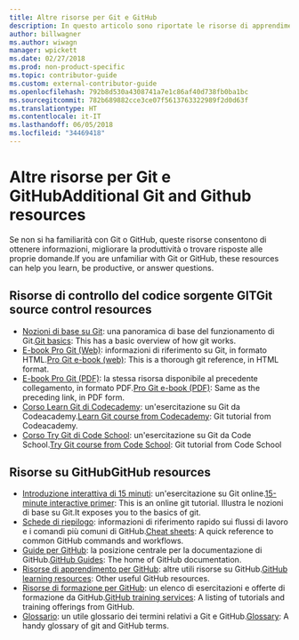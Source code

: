 ```yaml
---
title: Altre risorse per Git e GitHub
description: In questo articolo sono riportate le risorse di apprendimento per Git e GitHub consigliate per aggiungere contributi a docs.microsoft.com.
author: billwagner
ms.author: wiwagn
manager: wpickett
ms.date: 02/27/2018
ms.prod: non-product-specific
ms.topic: contributor-guide
ms.custom: external-contributor-guide
ms.openlocfilehash: 792b8d530a4308741a7e1c86af40d738fb0ba1bc
ms.sourcegitcommit: 782b689882cce3ce07f5613763322989f2d0d63f
ms.translationtype: HT
ms.contentlocale: it-IT
ms.lasthandoff: 06/05/2018
ms.locfileid: "34469418"
---
```

# <a name="additional-git-and-github-resources"></a><span data-ttu-id="9d117-103">Altre risorse per Git e GitHub</span><span class="sxs-lookup"><span data-stu-id="9d117-103">Additional Git and Github resources</span></span>

<span data-ttu-id="9d117-104">Se non si ha familiarità con Git o GitHub, queste risorse consentono di ottenere informazioni, migliorare la produttività o trovare risposte alle proprie domande.</span><span class="sxs-lookup"><span data-stu-id="9d117-104">If you are unfamiliar with Git or GitHub, these resources can help you learn, be productive, or answer questions.</span></span>

## <a name="git-source-control-resources"></a><span data-ttu-id="9d117-105">Risorse di controllo del codice sorgente GIT</span><span class="sxs-lookup"><span data-stu-id="9d117-105">Git source control resources</span></span>

- <span data-ttu-id="9d117-106">[Nozioni di base su Git](https://go.microsoft.com/fwlink/?linkid=853939): una panoramica di base del funzionamento di Git.</span><span class="sxs-lookup"><span data-stu-id="9d117-106">[Git basics](https://go.microsoft.com/fwlink/?linkid=853939): This has a basic overview of how git works.</span></span>
- <span data-ttu-id="9d117-107">[E-book Pro Git (Web)](https://go.microsoft.com/fwlink/?linkid=853940): informazioni di riferimento su Git, in formato HTML.</span><span class="sxs-lookup"><span data-stu-id="9d117-107">[Pro Git e-book (web)](https://go.microsoft.com/fwlink/?linkid=853940): This is a thorough git reference, in HTML format.</span></span>
- <span data-ttu-id="9d117-108">[E-book Pro Git (PDF)](https://progit2.s3.amazonaws.com/en/2016-03-22-f3531/progit-en.1084.pdf): la stessa risorsa disponibile al precedente collegamento, in formato PDF.</span><span class="sxs-lookup"><span data-stu-id="9d117-108">[Pro Git e-book (PDF)](https://progit2.s3.amazonaws.com/en/2016-03-22-f3531/progit-en.1084.pdf): Same as the preceding link, in PDF form.</span></span>
- <span data-ttu-id="9d117-109">[Corso Learn Git di Codecademy](https://www.codecademy.com/learn/learn-git): un'esercitazione su Git da Codeacademy.</span><span class="sxs-lookup"><span data-stu-id="9d117-109">[Learn Git course from Codecademy](https://www.codecademy.com/learn/learn-git): Git tutorial from Codeacademy.</span></span>
- <span data-ttu-id="9d117-110">[Corso Try Git di Code School](https://www.codeschool.com/courses/try-git): un'esercitazione su Git da Code School.</span><span class="sxs-lookup"><span data-stu-id="9d117-110">[Try Git course from Code School](https://www.codeschool.com/courses/try-git): Git tutorial from Code School</span></span>

## <a name="github-resources"></a><span data-ttu-id="9d117-111">Risorse su GitHub</span><span class="sxs-lookup"><span data-stu-id="9d117-111">GitHub resources</span></span>

- <span data-ttu-id="9d117-112">[Introduzione interattiva di 15 minuti](https://try.github.io/): un'esercitazione su Git online.</span><span class="sxs-lookup"><span data-stu-id="9d117-112">[15-minute interactive primer](https://try.github.io/): This is an online git tutorial.</span></span> <span data-ttu-id="9d117-113">Illustra le nozioni di base su Git.</span><span class="sxs-lookup"><span data-stu-id="9d117-113">It exposes you to the basics of git.</span></span>
- <span data-ttu-id="9d117-114">[Schede di riepilogo](https://go.microsoft.com/fwlink/?linkid=853941): informazioni di riferimento rapido sui flussi di lavoro e i comandi più comuni di GitHub.</span><span class="sxs-lookup"><span data-stu-id="9d117-114">[Cheat sheets](https://go.microsoft.com/fwlink/?linkid=853941): A quick reference to common GitHub commands and workflows.</span></span>
- <span data-ttu-id="9d117-115">[Guide per GitHub](https://guides.github.com/): la posizione centrale per la documentazione di GitHub.</span><span class="sxs-lookup"><span data-stu-id="9d117-115">[GitHub Guides](https://guides.github.com/): The home of GitHub documentation.</span></span>
- <span data-ttu-id="9d117-116">[Risorse di apprendimento per GitHub](https://help.github.com/articles/git-and-github-learning-resources/): altre utili risorse su GitHub.</span><span class="sxs-lookup"><span data-stu-id="9d117-116">[GitHub learning resources](https://help.github.com/articles/git-and-github-learning-resources/): Other useful GitHub resources.</span></span>
- <span data-ttu-id="9d117-117">[Risorse di formazione per GitHub](https://services.github.com/training/): un elenco di esercitazioni e offerte di formazione da GitHub.</span><span class="sxs-lookup"><span data-stu-id="9d117-117">[GitHub training services](https://services.github.com/training/): A listing of tutorials and training offerings from GitHub.</span></span>
- <span data-ttu-id="9d117-118">[Glossario](https://help.github.com/articles/github-glossary): un utile glossario dei termini relativi a Git e GitHub.</span><span class="sxs-lookup"><span data-stu-id="9d117-118">[Glossary](https://help.github.com/articles/github-glossary): A handy glossary of git and GitHub terms.</span></span>
